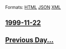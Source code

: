 
Formats: [HTML](1999/11/22/index.html)  [JSON](1999/11/22/index.json)  [XML](1999/11/22/index.xml)  

## [1999-11-22](/news/1999/11/22/index.md)

## [Previous Day...](/news/1999/11/21/index.md)

